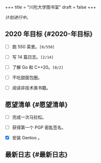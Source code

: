 +++
title = "川陀大学图书室"
draft = false
+++

_计划进行中。_


## 2020 年目标 {#2020-年目标}

-   [ ] 跑 550 英里。<code>[8/550]</code>
-   [ ] 写 14 篇日志。<code>[2/14]</code>
-   [ ] 了解 Go 和 C++20。<code>[0/2]</code>
-   [ ] 不吃甜面包圈。
-   [ ] 阅读非技术类书籍。


## 愿望清单 {#愿望清单}

-   [ ] 完成一次马拉松。
-   [ ] 获得第一个 PGP 密匙签名。
-   [X] 安装 Gentoo 。


## 最新日志 {#最新日志}
